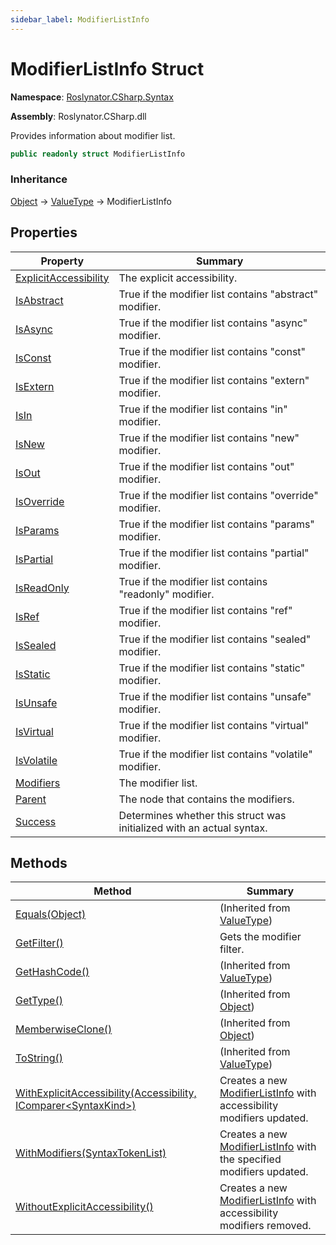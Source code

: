 ```yaml
---
sidebar_label: ModifierListInfo
---
```


# ModifierListInfo Struct

**Namespace**: [Roslynator.CSharp.Syntax](../index.md)

**Assembly**: Roslynator\.CSharp\.dll

  
Provides information about modifier list\.

```csharp
public readonly struct ModifierListInfo
```

### Inheritance

[Object](https://docs.microsoft.com/en-us/dotnet/api/system.object) &#x2192; [ValueType](https://docs.microsoft.com/en-us/dotnet/api/system.valuetype) &#x2192; ModifierListInfo

## Properties

| Property | Summary |
| -------- | ------- |
| [ExplicitAccessibility](ExplicitAccessibility/index.md) | The explicit accessibility\. |
| [IsAbstract](IsAbstract/index.md) | True if the modifier list contains "abstract" modifier\. |
| [IsAsync](IsAsync/index.md) | True if the modifier list contains "async" modifier\. |
| [IsConst](IsConst/index.md) | True if the modifier list contains "const" modifier\. |
| [IsExtern](IsExtern/index.md) | True if the modifier list contains "extern" modifier\. |
| [IsIn](IsIn/index.md) | True if the modifier list contains "in" modifier\. |
| [IsNew](IsNew/index.md) | True if the modifier list contains "new" modifier\. |
| [IsOut](IsOut/index.md) | True if the modifier list contains "out" modifier\. |
| [IsOverride](IsOverride/index.md) | True if the modifier list contains "override" modifier\. |
| [IsParams](IsParams/index.md) | True if the modifier list contains "params" modifier\. |
| [IsPartial](IsPartial/index.md) | True if the modifier list contains "partial" modifier\. |
| [IsReadOnly](IsReadOnly/index.md) | True if the modifier list contains "readonly" modifier\. |
| [IsRef](IsRef/index.md) | True if the modifier list contains "ref" modifier\. |
| [IsSealed](IsSealed/index.md) | True if the modifier list contains "sealed" modifier\. |
| [IsStatic](IsStatic/index.md) | True if the modifier list contains "static" modifier\. |
| [IsUnsafe](IsUnsafe/index.md) | True if the modifier list contains "unsafe" modifier\. |
| [IsVirtual](IsVirtual/index.md) | True if the modifier list contains "virtual" modifier\. |
| [IsVolatile](IsVolatile/index.md) | True if the modifier list contains "volatile" modifier\. |
| [Modifiers](Modifiers/index.md) | The modifier list\. |
| [Parent](Parent/index.md) | The node that contains the modifiers\. |
| [Success](Success/index.md) | Determines whether this struct was initialized with an actual syntax\. |

## Methods

| Method | Summary |
| ------ | ------- |
| [Equals(Object)](https://docs.microsoft.com/en-us/dotnet/api/system.valuetype.equals) |  \(Inherited from [ValueType](https://docs.microsoft.com/en-us/dotnet/api/system.valuetype)\) |
| [GetFilter()](GetFilter/index.md) | Gets the modifier filter\. |
| [GetHashCode()](https://docs.microsoft.com/en-us/dotnet/api/system.valuetype.gethashcode) |  \(Inherited from [ValueType](https://docs.microsoft.com/en-us/dotnet/api/system.valuetype)\) |
| [GetType()](https://docs.microsoft.com/en-us/dotnet/api/system.object.gettype) |  \(Inherited from [Object](https://docs.microsoft.com/en-us/dotnet/api/system.object)\) |
| [MemberwiseClone()](https://docs.microsoft.com/en-us/dotnet/api/system.object.memberwiseclone) |  \(Inherited from [Object](https://docs.microsoft.com/en-us/dotnet/api/system.object)\) |
| [ToString()](https://docs.microsoft.com/en-us/dotnet/api/system.valuetype.tostring) |  \(Inherited from [ValueType](https://docs.microsoft.com/en-us/dotnet/api/system.valuetype)\) |
| [WithExplicitAccessibility(Accessibility, IComparer&lt;SyntaxKind&gt;)](WithExplicitAccessibility/index.md) | Creates a new [ModifierListInfo](./index.md) with accessibility modifiers updated\. |
| [WithModifiers(SyntaxTokenList)](WithModifiers/index.md) | Creates a new [ModifierListInfo](./index.md) with the specified modifiers updated\. |
| [WithoutExplicitAccessibility()](WithoutExplicitAccessibility/index.md) | Creates a new [ModifierListInfo](./index.md) with accessibility modifiers removed\. |

